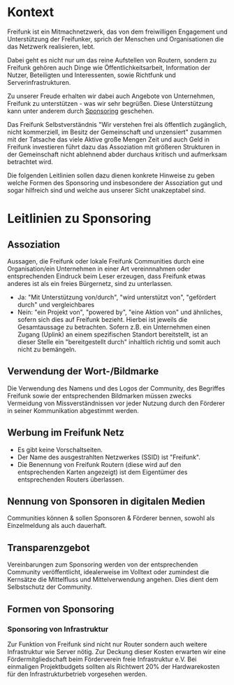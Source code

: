# Kontext
Freifunk ist ein Mitmachnetzwerk, das von dem freiwilligen Engagement und Unterstützung der Freifunker, sprich der Menschen 
und Organisationen die das Netzwerk realisieren, lebt.

Dabei geht es nicht nur um das reine Aufstellen von Routern, sondern zu Freifunk gehören auch Dinge wie Öffentlichkeitsarbeit, 
Information der Nutzer, Beteiligten und Interessenten, sowie Richtfunk und Serverinfrastrukturen.

Zu unserer Freude erhalten wir dabei auch Angebote von Unternehmen, Freifunk zu unterstützen - was wir sehr begrüßen. Diese Unterstützung kann unter anderem durch [Sponsoring](https://de.wikipedia.org/wiki/Sponsoring) geschehen.

Das Freifunk Selbstverständnis "Wir verstehen frei als öffentlich zugänglich, nicht kommerziell, im Besitz der Gemeinschaft und unzensiert" zusammen mit der Tatsache das viele Aktive große Mengen Zeit und auch Geld in Freifunk investieren führt dazu das Assoziation mit größeren Strukturen in der Gemeinschaft nicht ablehnend abder durchaus kritisch und aufmerksam betrachtet wird.

Die folgenden Leitlinien sollen dazu dienen konkrete Hinweise zu geben welche Formen des Sponsoring und insbesondere der Assoziation gut und sogar hilfreich sind und welche aus unserer Sicht unakzeptabel sind.


# Leitlinien zu Sponsoring

## Assoziation
Aussagen, die Freifunk oder lokale Freifunk Communities durch eine Organisation/ein Unternehmen in einer Art vereinnnahmen oder entsprechenden Eindruck beim Leser erzeugen, dass Freifunk etwas anderes ist als ein freies Bürgernetz, sind zu unterlassen.
* Ja: "Mit Unterstützung von/durch", "wird unterstützt von", "gefördert durch" und vergleichbares
* Nein: "ein Projekt von", "powered by", "eine Aktion von" und ähnliches, sofern sich dies auf Freifunk bezieht.
Hierbei ist jeweils die Gesamtaussage zu betrachten. Sofern z.B. ein Unternehmen einen Zugang (Uplink) an einem spezifischen Standort bereitstellt, ist an dieser Stelle ein "bereitgestellt durch" inhaltlich richtig und somit auch nicht zu bemängeln.

## Verwendung der Wort-/Bildmarke
Die Verwendung des Namens und des Logos der Community, des Begriffes Freifunk sowie der entsprechenden Bildmarken müssen zwecks Vermeidung von Missverständnissen vor jeder Nutzung durch den Förderer in seiner Kommunikation abgestimmt werden.

## Werbung im Freifunk Netz
* Es gibt keine Vorschaltseiten.
* Der Name des ausgestrahlten Netzwerkes (SSID) ist "Freifunk".
* Die Benennung von Freifunk Routern (diese wird auf den entsprechenden Karten angezeigt) ist dem Eigentümer des entsprechenden Routers überlassen.

## Nennung von Sponsoren in digitalen Medien
Communities können & sollen Sponsoren & Förderer bennen, sowohl als Einzelmeldung als auch dauerhaft.

## Transparenzgebot
Vereinbarungen zum Sponsoring werden von der entsprechenden Community veröffentlicht, idealerweise im Volltext oder zumindest die Kernsätze die Mittelfluss und Mittelverwendung angehen. Dies dient dem Selbstschutz der Community.

## Formen von Sponsoring

### Sponsoring von Infrastruktur
Zur Funktion von Freifunk sind nicht nur Router sondern auch weitere Infrastruktur wie Server nötig. 
Zur Deckung dieser Kosten erwarten wir eine Fördermitgliedschaft beim Förderverein freie Infrastruktur e.V. 
Bei einmaligen Projektbudgets sollten als Richtwert 20% der Hardwarekosten für den Infrastrukturbetrieb vorgesehen werden.


